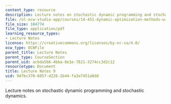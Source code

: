 ```yaml
---
content_type: resource
description: Lecture notes on stochastic dynamic programming and stochastic dynamics.
file: /ol-ocw-studio-app/courses/14-451-dynamic-optimization-methods-with-applications-fall-2009/9d7bc3706857d2262b44fa3a7451a8dd_MIT14_451F09_lec09.pdf
file_size: 104774
file_type: application/pdf
learning_resource_types:
- Lecture Notes
license: https://creativecommons.org/licenses/by-nc-sa/4.0/
ocw_type: OCWFile
parent_title: Lecture Notes
parent_type: CourseSection
parent_uid: acbda5b6-4bba-8e1e-7821-3274cc3d2c12
resourcetype: Document
title: Lecture Notes 9
uid: 9d7bc370-6857-d226-2b44-fa3a7451a8dd
---
```

Lecture notes on stochastic dynamic programming and stochastic dynamics.